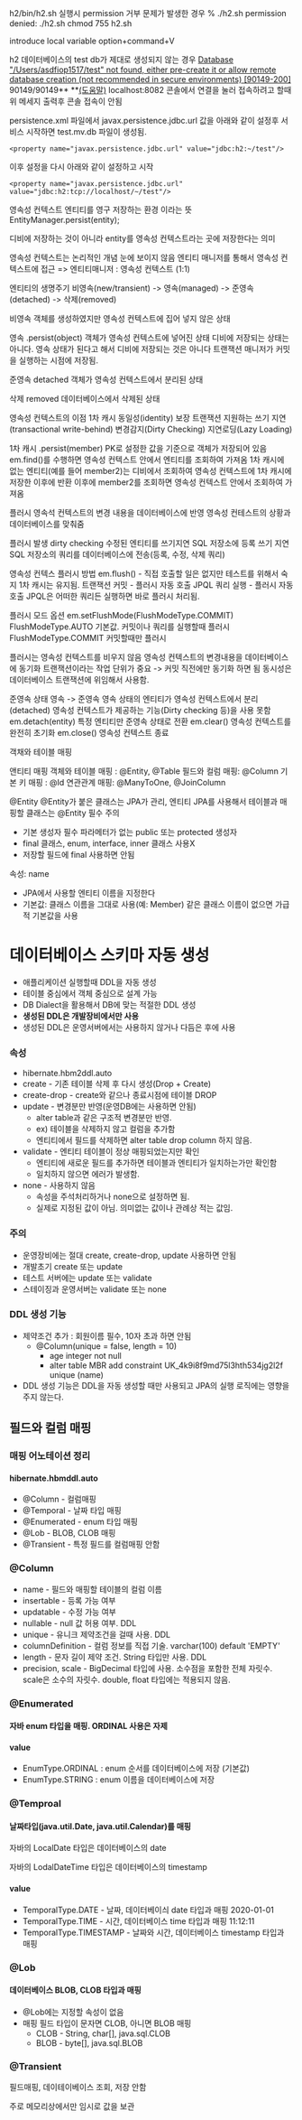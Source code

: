 h2/bin/h2.sh 실행시 permission 거부 문제가 발생한 경우
% ./h2.sh
permission denied: ./h2.sh
chmod 755 h2.sh

introduce local variable
option+command+V

h2 데이터베이스의 test db가 제대로 생성되지 않는 경우
[Database &#34;/Users/asdfiop1517/test&#34; not found, either pre-create it or allow remote database creation (not recommended in secure environments) [90149-200]](http://192.168.1.18:8082/login.do?jsessionid=73ad5a05de4139fdd14b38c69c51afb8#) 90149/90149** **[(도움말)](https://h2database.com/javadoc/org/h2/api/ErrorCode.html#c90149)
localhost:8082 콘솔에서 연결을 눌러 접속하려고 할때 위 메세지 출력후 콘솔 접속이 안됨

persistence.xml 파일에서 javax.persistence.jdbc.url 값을 아래와 같이 설정후 서비스 시작하면 test.mv.db 파일이 생성됨.

```
<property name="javax.persistence.jdbc.url" value="jdbc:h2:~/test"/>
```

이후 설정을 다시 아래와 같이 설정하고 시작

```
<property name="javax.persistence.jdbc.url" value="jdbc:h2:tcp://localhost/~/test"/>
```

영속성 컨텍스트
엔티티를 영구 저장하는 환경 이라는 뜻
EntityManager.persist(entity);

디비에 저장하는 것이 아니라 entity를 영속성 컨텍스트라는 곳에 저장한다는 의미

영속성 컨텍스트는 논리적인 개념
눈에 보이지 않음
엔티티 매니저를 통해서 영속성 컨텍스트에 접근
=> 엔티티매니저 : 영속성 컨텍스트 (1:1)

엔티티의 생명주기
비영속(new/transient) -> 영속(managed) -> 준영속(detached) -> 삭제(removed)

비영속
객체를 생성하였지만 영속성 컨텍스트에 집어 넣지 않은 상태

영속
.persist(object)
객체가 영속성 컨텍스트에 넣어진 상태
디비에 저장되는 상태는 아니다.
영속 상태가 된다고 해서 디비에 저장되는 것은 아니다
트랜잭션 매니저가 커밋을 실행하는 시점에 저장됨.

준영속
detached
객체가 영속성 컨텍스트에서 분리된 상태

삭제
removed
데이터베이스에서 삭제된 상태

영속성 컨텍스트의 이점
1차 캐시
동일성(identity) 보장
트랜잭션 지원하는 쓰기 지연 (transactional write-behind)
변경감지(Dirty Checking)
지연로딩(Lazy Loading)

1차 캐시
.persist(member)
PK로 설정한 값을 기준으로 객체가 저장되어 있음
em.find()를 수행하면 영속성 컨텍스트 안에서 엔티티를 조회하여 가져옴
1차 캐시에 없는 엔티티(예를 들어 member2)는 디비에서 조회하여 영속성 컨텍스트에 1차 캐시에 저장한 이후에 반환
이후에 member2를 조회하면 영속성 컨텍스트 안에서 조회하여 가져옴


플러시
영속석 컨텍스트의 변경 내용을 데이터베이스에 반영
영속성 컨테스트의 상황과 데이터베이스를 맞춰줌

플러시 발생
dirty checking
수정된 엔티티를 쓰기지연 SQL 저장소에 등록
쓰기 지연 SQL 저장소의 쿼리를 데이터베이스에 전송(등록, 수정, 삭제 쿼리)

영속성 컨텍스 플러시 방법
em.flush() - 직접 호출할 일은 없지만 테스트를 위해서 숙지
1차 캐시는 유지됨.
트랜잭션 커밋 - 플러시 자동 호출
JPQL 쿼리 실행 - 플러시 자동 호출
JPQL은 어떠한 쿼리든 실행하면 바로 플러시 처리됨.

플러시 모드 옵션
em.setFlushMode(FlushModeType.COMMIT)
FlushModeType.AUTO
기본값. 커밋이나 쿼리를 실행할때 플러시
FlushModeType.COMMIT
커밋할때만 플러시

플러시는
영속성 컨텍스트를 비우지 않음
영속성 컨텍스트의 변경내용을 데이터베이스에 동기화
트랜잭션이라는 작업 단위가 중요 -> 커밋 직전에만 동기화 하면 됨
동시성은 데이터베이스 트랜잭션에 위임해서 사용함.

준영속 상태
영속 -> 준영속
영속 상태의 엔티티가 영속성 컨텍스트에서 분리(detached)
영속성 컨텍스트가 제공하는 기능(Dirty checking 등)을 사용 못함
em.detach(entity)
특정 엔티티만 준영속 상태로 전환
em.clear()
영속성 컨텍스트를 완전히 초기화
em.close()
영속성 컨텍스트 종료

객채와 테이블 매핑

앤티티 매핑
객체와 테이블 매핑 : @Entity, @Table
필드와 컬럼 매핑: @Column
기본 키 매핑 : @Id
연관관계 매핑: @ManyToOne, @JoinColumn

@Entity
@Entity가 붙은 클래스는 JPA가 관리, 엔티티
JPA를 사용해서 테이블과 매핑할 클래스는 @Entity 필수
주의

- 기본 생성자 필수
  파라메터가 없는 public 또는 protected 생성자
- final 클래스, enum, interface, inner 클래스 사용X
- 저장할 필드에 final 사용하면 안됨

속성: name

- JPA에서 사용할 엔티티 이름을 지정한다
- 기본값: 클래스 이름을 그대로 사용(예: Member)
  같은 클래스 이름이 없으면 가급적 기본값을 사용

# 데이터베이스 스키마 자동 생성

- 애플리케이션 실행할때 DDL을 자동 생성
- 테이블 중심에서 객체 중심으로 설계 가능
- DB Dialect을 활용해서 DB에 맞는 적절한 DDL 생성
- **생성된 DDL은 개발장비에서만 사용**
- 생성된 DDL은 운영서버에서는 사용하지 않거나 다듬은 후에 사용


### 속성

- hibernate.hbm2ddl.auto
- create - 기존 테이블 삭제 후 다시 생성(Drop + Create)
- create-drop - create와 같으나 종료시점에 테이블 DROP
- update - 변경분만 반영(운영DB에는 사용하면 안됨)
  - alter table과 같은 구조적 변경분만 반영.
  - ex) 테이블을 삭제하지 않고 컬럼을 추가함
  - 엔티티에서 필드를 삭제하면 alter table drop column 하지 않음.
- validate - 엔티티 테이블이 정상 매핑되었는지만 확인
  - 엔티티에 새로운 필드를 추가하면 테이블과 엔티티가 일치하는가만 확인함
  - 일치하지 않으면 에러가 발생함.
- none - 사용하지 않음
  - 속성을 주석처리하거나 none으로 설정하면 됨.
  - 실제로 지정된 값이 아님. 의미없는 값이나 관례상 적는 값임.

### 주의

- 운영장비에는 절대 create, create-drop, update 사용하면 안됨
- 개발초기 create 또는 update
- 테스트 서버에는 update 또는 validate
- 스테이징과 운영서버는 validate 또는 none

### DDL 생성 기능

- 제약조건 추가 : 회원이름 필수, 10자 초과 하면 안됨
  - @Column(unique = false, length = 10)
    - age integer not null
    - alter table MBR add constraint UK_4k9i8f9md75l3hth534jg2l2f unique (name)
- DDL 생성 기능은 DDL을 자동 생성할 때만 사용되고 JPA의 실행 로직에는 영향을 주지 않는다.


## 필드와 컬럼 매핑


### 매핑 어노테이션 정리

#### hibernate.hbmddl.auto

- @Column - 컬럼매핑
- @Temporal - 날짜 타입 매핑
- @Enumerated - enum 타입 매핑
- @Lob - BLOB, CLOB 매핑
- @Transient - 특정 필드를 컬럼매핑 안함

### @Column

- name - 필드와 매핑할 테이블의 컬럼 이름
- insertable - 등록 가능 여부
- updatable - 수정 가능 여부
- nullable - null 값 허용 여부. DDL
- unique - 유니크 제약조건을 걸때 사용. DDL
- columnDefinition - 컬럼 정보를 직접 기술. varchar(100) default 'EMPTY'
- length - 문자 길이 제약 조건. String 타입만 사용. DDL
- precision, scale - BigDecimal 타입에 사용. 소수점을 포함한 전체 자릿수.
  scale은 소수의 자릿수. double, float 타입에는 적용되지 않음.

### @Enumerated

#### 자바 enum 타입을 매핑. ORDINAL 사용은 자제

#### value

- EnumType.ORDINAL : enum 순서를 데이터베이스에 저장 (기본값)
- EnumType.STRING : enum 이름을 데이터베이스에 저장


### @Temproal

#### 날짜타입(java.util.Date, java.util.Calendar)를 매핑

자바의 LocalDate 타입은 데이터베이스의 date

자바의 LodalDateTime 타입은 데이터베이스의 timestamp

#### value

- TemporalType.DATE - 날짜, 데이터베이싀 date 타입과 매핑 2020-01-01
- TemporalType.TIME - 시간, 데이터베이스 time 타입과 매핑 11:12:11
- TemporalType.TIMESTAMP - 날짜와 시간, 데이터베이스 timestamp 타입과 매핑


### @Lob

#### 데이터베이스 BLOB, CLOB 타입과 매핑

- @Lob에는 지정할 속성이 없음
- 매핑 필드 타입이 문자면 CLOB, 아니면 BLOB 매핑
  - CLOB - String, char[], java.sql.CLOB
  - BLOB - byte[], java.sql.BLOB

### @Transient

필드매핑, 데이테이베이스 조회, 저장 안함

주로 메모리상에서만 임시로 값을 보관
